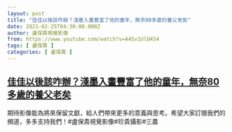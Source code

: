 ```yaml
---
layout: post
title: "佳佳以後該咋辦？淺墨入畫豐富了他的童年，無奈80多歲的養父老矣"
date: 2021-02-25T04:30:00.000Z
author: 盧保貴視覺影像
from: https://www.youtube.com/watch?v=A4Sv1UlQ4S4
tags: [ 盧保貴 ]
categories: [ 盧保貴 ]
---
```

<!--1614227400000-->
[佳佳以後該咋辦？淺墨入畫豐富了他的童年，無奈80多歲的養父老矣](https://www.youtube.com/watch?v=A4Sv1UlQ4S4)
------

<div>
期待影像能為將來保留文獻，給人們帶來更多的意義與思考。希望大家訂閱我們的頻道，多多支持我們！#盧保貴視覺影像#珍貴攝影#三農
</div>
